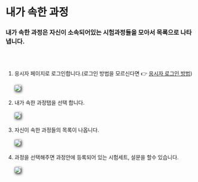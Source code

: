 # 내가 속한 과정

### 내가 속한 과정은 자신이 소속되어있는 시험과정들을 모아서 목록으로 나타냅니다.

<br>
<br>

1. 응시자 페이지로 로그인합니다.(로그인 방법을 모르신다면 👉 [응시자 로그인 방법](https://soystudy.github.io/User/loginuser.html))
   <br><br>
   <img src="https://soystudy.github.io/img/courseIBelong/courseIBelong_1.png" style="box-shadow:2px 2px 7px;">
   <br><br>
2. 내가 속한 과정탭을 선택 합니다.
   <br><br>
   <img src="https://soystudy.github.io/img/courseIBelong/courseIBelong_2.png" style="box-shadow:2px 2px 7px;">
   <br><br>
3. 자신이 속한 과정들의 목록이 나옵니다.
   <br><br>
   <img src="https://soystudy.github.io/img/courseIBelong/courseIBelong_3.png" style="box-shadow:2px 2px 7px;">
   <br><br>
4. 과정을 선택해주면 과정안에 등록되어 있는 시험세트, 설문을 할수 있습니다.
   <br><br>
   <img src="https://soystudy.github.io/img/courseIBelong/courseIBelong_4.png" style="box-shadow:2px 2px 7px;">
   <br><br>
